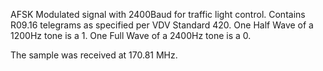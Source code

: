 AFSK Modulated signal with 2400Baud for traffic light control. Contains R09.16 telegrams as specified per VDV Standard 420. One Half Wave of a 1200Hz tone is a 1. One Full Wave of a 2400Hz tone is a 0.

The sample was received at 170.81 MHz.